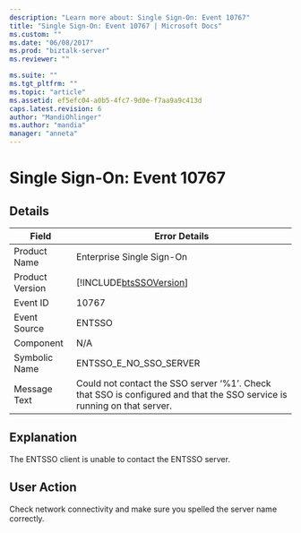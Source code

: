 ```yaml
---
description: "Learn more about: Single Sign-On: Event 10767"
title: "Single Sign-On: Event 10767 | Microsoft Docs"
ms.custom: ""
ms.date: "06/08/2017"
ms.prod: "biztalk-server"
ms.reviewer: ""

ms.suite: ""
ms.tgt_pltfrm: ""
ms.topic: "article"
ms.assetid: ef5efc04-a0b5-4fc7-9d0e-f7aa9a9c413d
caps.latest.revision: 6
author: "MandiOhlinger"
ms.author: "mandia"
manager: "anneta"
---
```

# Single Sign-On: Event 10767
## Details  
  
| Field | Error Details |
|-----------------|-------------------------------------------------------------------------------------------------------------------------|
|  Product Name   |                                                Enterprise Single Sign-On                                                |
| Product Version |                               [!INCLUDE[btsSSOVersion](../includes/btsssoversion-md.md)]                                |
|    Event ID     |                                                          10767                                                          |
|  Event Source   |                                                         ENTSSO                                                          |
|    Component    |                                                           N/A                                                           |
|  Symbolic Name  |                                                 ENTSSO_E_NO_SSO_SERVER                                                  |
|  Message Text   | Could not contact the SSO server ‘%1’. Check that SSO is configured and that the SSO service is running on that server. |
  
## Explanation  
 The ENTSSO client is unable to contact the ENTSSO server.  
  
## User Action  
 Check network connectivity and make sure you spelled the server name correctly.
